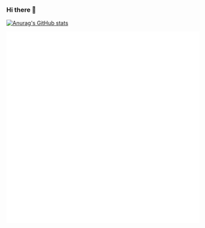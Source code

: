 ### Hi there 👋

[![Anurag's GitHub stats](https://github-readme-stats.vercel.app/api?username=L-sun&count_private=true&show_icons=true&theme=tokyonight)](https://github.com/L-sun)

[![Top Langs](https://github.com/L-Sun/L-Sun/blob/main/github-metrics.svg)](https://github.com/L-sun)

<!--START_SECTION:waka-->
<!--END_SECTION:waka-->